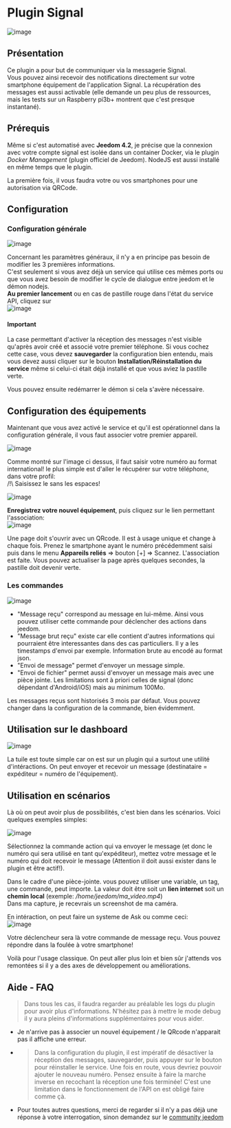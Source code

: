 # Plugin Signal

![image](https://user-images.githubusercontent.com/3704897/184921503-f55fe475-37ad-4830-a607-5a2cae63dd30.png)

## Présentation

Ce plugin a pour but de communiquer via la messagerie Signal.  
Vous pouvez ainsi recevoir des notifications directement sur votre smartphone équipement de l'application Signal. La récupération des messages est aussi activable (elle demande un peu plus de ressources, mais les tests sur un Raspberry pi3b+ montrent que c'est presque instantané).
  
    
## Prérequis

Même si c'est automatisé avec **Jeedom 4.2**, je précise que la connexion avec votre compte signal est isolée dans un container Docker, via le plugin *Docker Management* (plugin officiel de Jeedom). NodeJS est aussi installé en même temps que le plugin.

La première fois, il vous faudra votre ou vos smartphones pour une autorisation via QRCode.  
  
  
## Configuration

### Configuration générale

![image](https://user-images.githubusercontent.com/3704897/184922586-89fca769-efd7-41f5-b841-df79d5fe26ac.png)

Concernant les paramètres généraux, il n'y a en principe pas besoin de modifier les 3 premières informations.  
C'est seulement si vous avez déjà un service qui utilise ces mêmes ports ou que vous avez besoin de modifier le cycle de dialogue entre jeedom et le démon nodejs.  
**Au premier lancement** ou en cas de pastille rouge dans l'état du service API, cliquez sur  
![image](https://user-images.githubusercontent.com/3704897/184924283-2da5e6b6-92f9-4901-b1fc-2278188d6da0.png)


#### **Important**
La case permettant d'activer la réception des messages n'est visible qu'après avoir créé et associé votre premier téléphone. Si vous cochez cette case, vous devez **sauvegarder** la configuration bien entendu, mais vous devez aussi cliquer sur le bouton **Installation/Réinstallation du service** même si celui-ci était déjà installé et que vous aviez la pastille verte.

Vous pouvez ensuite redémarrer le démon si cela s'avère nécessaire.  
  
  
## Configuration des équipements
  
Maintenant que vous avez activé le service et qu'il est opérationnel dans la configuration générale, il vous faut associer votre premier appareil.  

![image](https://user-images.githubusercontent.com/3704897/184929561-3a924077-0913-45ae-b0d1-939eeebe483d.png)

Comme montré sur l'image ci dessus, il faut saisir votre numéro au format international!
le plus simple est d'aller le récupérer sur votre téléphone, dans votre profil:  
/!\ Saisissez le sans les espaces!  

![image](https://user-images.githubusercontent.com/3704897/184930299-a86e686d-bbf9-4fdf-8896-71fc1de58185.png) 

**Enregistrez votre nouvel équipement**, puis cliquez sur le lien permettant l'association:  
![image](https://user-images.githubusercontent.com/3704897/184930054-aa347d98-1113-4c75-9bda-621228e30cb3.png)

Une page doit s'ouvrir avec un QRcode. Il est à usage unique et change à chaque fois. Prenez le smartphone ayant le numéro précédemment saisi puis dans le menu **Appareils reliés** => bouton [+] => Scannez. L'association est faite. Vous pouvez actualiser la page après quelques secondes, la pastille doit devenir verte.  

### Les commandes

![image](https://user-images.githubusercontent.com/3704897/184930963-63c30efc-27e0-4d57-b3e0-15211097f832.png)

- "Message reçu" correspond au message en lui-même. Ainsi vous pouvez utiliser cette commande pour déclencher des actions dans jeedom.  
- "Message brut reçu" existe car elle contient d'autres informations qui pourraient être interessantes dans des cas particuliers. Il y a les timestamps d'envoi par exemple. Information brute au encodé au format json.  
- "Envoi de message" permet d'envoyer un message simple.  
- "Envoi de fichier" permet aussi d'envoyer un message mais avec une pièce jointe. Les limitations sont à priori celles de signal (donc dépendant d'Android/iOS) mais au minimum 100Mo.   

Les messages reçus sont historisés 3 mois par défaut. Vous pouvez changer dans la configuration de la commande, bien évidemment.

## Utilisation sur le dashboard

![image](https://user-images.githubusercontent.com/3704897/184935108-e563830f-6ad3-4d0f-a7c6-6b516b5f1444.png)  

La tuile est toute simple car on est sur un plugin qui a surtout une utilité d'intéractions. On peut envoyer et recevoir un message (destinataire = expéditeur = numéro de l'équipement).  

## Utilisation en scénarios

Là où on peut avoir plus de possibilités, c'est bien dans les scénarios. Voici quelques exemples simples:  

![image](https://user-images.githubusercontent.com/3704897/184935002-5e0a489d-b5e0-4707-958f-73bc854d7f96.png)  

Sélectionnez la commande action qui va envoyer le message (et donc le numéro qui sera utilisé en tant qu'expéditeur), mettez votre message et le numéro qui doit recevoir le message (Attention il doit aussi exister dans le plugin et être actif!).  
  
Dans le cadre d'une pièce-jointe. vous pouvez utiliser une variable, un tag, une commande, peut importe. La valeur doit être soit un **lien internet** soit un **chemin local** (exemple: */home/jeedom/ma_video.mp4*)  
Dans ma capture, je recevrais un screenshot de ma caméra.  
  
  
En intéraction, on peut faire un systeme de Ask ou comme ceci:  
![image](https://user-images.githubusercontent.com/3704897/184937800-e43b6364-cf2b-4e0d-b34c-4b7d43de3283.png)  

Votre déclencheur sera là votre commande de message reçu. Vous pouvez répondre dans la foulée à votre smartphone!  


Voilà pour l'usage classique. On peut aller plus loin et bien sûr j'attends vos remontées si il y a des axes de développement ou améliorations.  

  
## Aide - FAQ

> Dans tous les cas, il faudra regarder au préalable les logs du plugin pour avoir plus d'informations. N'hésitez pas à mettre le mode debug il y aura pleins d'informations supplémentaires pour vous aider.  

- Je n'arrive pas à associer un nouvel équipement / le QRcode n'apparait pas il affiche une erreur.
- > Dans la configuration du plugin, il est impératif de désactiver la réception des messages, sauvegarder, puis appuyer sur le bouton pour réinstaller le service. Une fois en route, vous devriez pouvoir ajouter le nouveau numéro. Pensez ensuite à faire la marche inverse en recochant la réception une fois terminée! C'est une limitation dans le fonctionnement de l'API on est obligé faire comme çà.

- Pour toutes autres questions, merci de regarder si il n'y a pas déjà une réponse à votre interrogation, sinon demandez sur le [community jeedom](https://community.jeedom.com)

